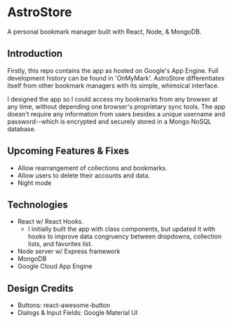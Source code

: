 # AstroStore
A personal bookmark manager built with React, Node, &amp; MongoDB.  

## Introduction
Firstly, this repo contains the app as hosted on Google's App Engine. Full development history can be found in 'OnMyMark'.  AstroStore differentiates itself from other bookmark managers with its simple, whimsical interface.  

I designed the app so I could access my bookmarks from any browser at any time, without depending one browser's proprietary sync tools.  The app doesn't require any information from users besides a unique username and password--which is encrypted and securely stored in a Mongo NoSQL database.  

## Upcoming Features & Fixes
- Allow rearrangement of collections and bookmarks.
- Allow users to delete their accounts and data.
- Night mode  

## Technologies
- React w/ React Hooks.
  - I initially built the app with class components, but updated it with hooks to improve data congruency between dropdowns, collection lists, and favorites list.  
- Node server w/ Express framework  
- MongoDB  
- Google Cloud App Engine  

## Design Credits
  - Buttons: react-awesome-button
  - Dialogs & Input Fields: Google Material UI
